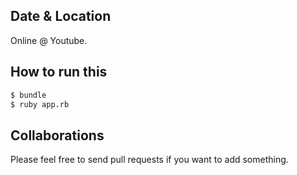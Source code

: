 Date & Location
---------------
Online @ Youtube.

How to run this
---------------
```bash
$ bundle
$ ruby app.rb
```

Collaborations
--------------
Please feel free to send pull requests if you want to add something.
